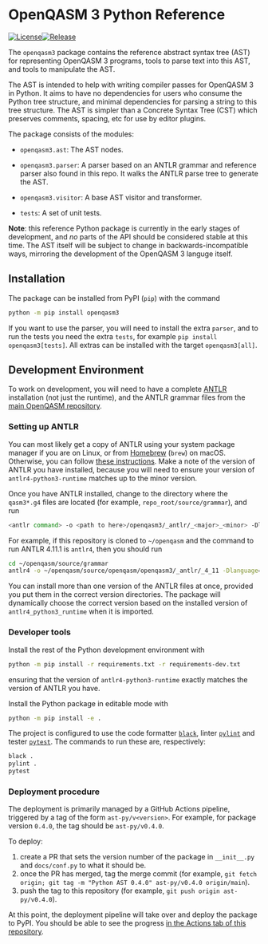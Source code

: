 # OpenQASM 3 Python Reference

[![License](https://img.shields.io/github/license/openqasm/openqasm.svg)](https://opensource.org/licenses/Apache-2.0)<!-- long-description-skip-begin -->[![Release](https://img.shields.io/pypi/v/openqasm3)](https://pypi.org/project/openqasm3)<!-- long-description-skip-end -->

The `openqasm3` package contains the reference abstract syntax tree (AST) for representing OpenQASM 3 programs, tools to parse text into this AST, and tools to manipulate the AST.

The AST is intended to help with writing compiler passes for OpenQASM 3 in Python.
It aims to have no dependencies for users who consume the Python tree structure, and minimal dependencies for parsing a string to this tree structure.
The AST is simpler than a Concrete Syntax Tree (CST) which preserves comments, spacing, etc for use by editor plugins.

The package consists of the modules:

* `openqasm3.ast`: The AST nodes.

* `openqasm3.parser`:
  A parser based on an ANTLR grammar and reference parser also found in this repo.
  It walks the ANTLR parse tree to generate the AST.

* `openqasm3.visitor`: A base AST visitor and transformer.

* `tests`: A set of unit tests.


**Note**: this reference Python package is currently in the early stages of development, and _no_ parts of the API should be considered stable at this time.
The AST itself will be subject to change in backwards-incompatible ways, mirroring the development of the OpenQASM 3 languge itself.


## Installation

The package can be installed from PyPI (`pip`) with the command

```bash
python -m pip install openqasm3
```

If you want to use the parser, you will need to install the extra `parser`, and to run the tests you need the extra `tests`, for example `pip install openqasm3[tests]`.
All extras can be installed with the target `openqasm3[all]`.


## Development Environment

To work on development, you will need to have a complete [ANTLR](https://www.antlr.org/) installation (not just the runtime), and the ANTLR grammar files from the [main OpenQASM repository](https://github.com/openqasm/openqasm).

### Setting up ANTLR

You can most likely get a copy of ANTLR using your system package manager if you are on Linux, or from [Homebrew](https://brew.sh) (`brew`) on macOS.
Otherwise, you can follow [these instructions](https://github.com/antlr/antlr4/blob/master/doc/getting-started.md).
Make a note of the version of ANTLR you have installed, because you will need to ensure your version of `antlr4-python3-runtime` matches up to the minor version.

Once you have ANTLR installed, change to the directory where the `qasm3*.g4` files are located (for example, `repo_root/source/grammar`), and run
```bash
<antlr command> -o <path to here>/openqasm3/_antlr/_<major>_<minor> -Dlanguage=Python3 -visitor qasm3Lexer.g4 qasm3Parser.g4
```

For example, if this repository is cloned to `~/openqasm` and the command to run ANTLR 4.11.1 is `antlr4`, then you should run
```bash
cd ~/openqasm/source/grammar
antlr4 -o ~/openqasm/source/openqasm/openqasm3/_antlr/_4_11 -Dlanguage=Python3 -visitor qasm3Lexer.g4 qasm3Parser.g4
```

You can install more than one version of the ANTLR files at once, provided you put them in the correct version directories.
The package will dynamically choose the correct version based on the installed version of `antlr4_python3_runtime` when it is imported.

### Developer tools

Install the rest of the Python development environment with
```bash
python -m pip install -r requirements.txt -r requirements-dev.txt
```
ensuring that the version of `antlr4-python3-runtime` exactly matches the version of ANTLR you have.

Install the Python package in editable mode with
```bash
python -m pip install -e .
```

The project is configured to use the code formatter [`black`](https://pypi.org/project/black), linter [`pylint`](https://pylint.org) and tester [`pytest`](https://pytest.org).
The commands to run these are, respectively:
```bash
black .
pylint .
pytest
```


### Deployment procedure

The deployment is primarily managed by a GitHub Actions pipeline, triggered by a tag of the form `ast-py/v<version>`.
For example, for package version `0.4.0`, the tag should be `ast-py/v0.4.0`.

To deploy:

1. create a PR that sets the version number of the package in `__init__.py` and `docs/conf.py` to what it should be.
2. once the PR has merged, tag the merge commit (for example, `git fetch origin; git tag -m "Python AST 0.4.0" ast-py/v0.4.0 origin/main`).
3. push the tag to this repository (for example, `git push origin ast-py/v0.4.0`).

At this point, the deployment pipeline will take over and deploy the package to PyPI.
You should be able to see the progress [in the Actions tab of this repository](https://github.com/openqasm/openqasm/actions/workflows/deploy-ast.yml).
